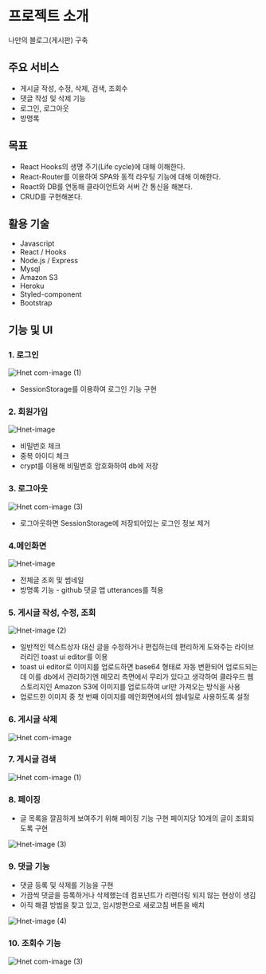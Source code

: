 # 프로젝트 소개
나만의 블로그(게시판) 구축

## 주요 서비스
* 게시글 작성, 수정, 삭제, 검색, 조회수
* 댓글 작성 및 삭제 기능
* 로그인, 로그아웃
* 방명록


## 목표
* React Hooks의 생명 주기(Life cycle)에 대해 이해한다.
* React-Router를 이용하여 SPA와 동적 라우팅 기능에 대해 이해한다. 
* React와 DB를 연동해 클라이언트와 서버 간 통신을 해본다.
* CRUD를 구현해본다.


## 활용 기술
* Javascript
* React / Hooks
* Node.js / Express
* Mysql
* Amazon S3
* Heroku
* Styled-component
* Bootstrap


## 기능 및 UI
### 1. 로그인 

![Hnet com-image (1)](https://user-images.githubusercontent.com/76215166/134780138-9fb1c129-116d-4fd4-91a5-94b294e9e313.gif)

* SessionStorage를 이용하여 로그인 기능 구현

### 2. 회원가입

![Hnet-image](https://user-images.githubusercontent.com/76215166/134780381-ee633cff-b08d-4ed3-9c48-20b5f30e53be.gif)

* 비밀번호 체크
* 중복 아이디 체크
* crypt를 이용해 비밀번호 암호화하여 db에 저장 

### 3. 로그아웃

![Hnet com-image (3)](https://user-images.githubusercontent.com/76215166/134780523-a348809c-748f-448e-9074-dd03391b77d4.gif)

* 로그아웃하면 SessionStorage에 저장되어있는 로그인 정보 제거



### 4.메인화면


![Hnet-image](https://user-images.githubusercontent.com/76215166/134780599-a32e0c9e-b1bc-4a3e-bb35-ac038eee337f.gif)

* 전체글 조회 및 썸네일
* 방명록 기능 - github 댓글 앱 utterances를 적용

### 5. 게시글 작성, 수정, 조회

![Hnet-image (2)](https://user-images.githubusercontent.com/76215166/134780990-d5e3da43-663a-436e-b8e4-29a29f9ba560.gif)

* 일반적인 텍스트상자 대신 글을 수정하거나 편집하는데 편리하게 도와주는 라이브러리인 toast ui editor를 이용
* toast ui editor로 이미지를 업로드하면 base64 형태로 자동 변환되어 업로드되는데 이를 db에서 관리하기엔 메모리 측면에서 무리가 있다고 생각하여 클라우드 웹 스토리지인 Amazon S3에 이미지를 업로드하여 url만 가져오는 방식을 사용 
* 업로드한 이미지 중 첫 번째 이미지를 메인화면에서의 썸네일로 사용하도록 설정

### 6. 게시글 삭제

![Hnet com-image](https://user-images.githubusercontent.com/76215166/134781127-276acece-d8fd-4ae3-849a-d764d6ad79c7.gif)

### 7. 게시글 검색

![Hnet com-image (1)](https://user-images.githubusercontent.com/76215166/134781197-85423890-19dd-4bf7-9030-65321171f62e.gif)

### 8. 페이징
* 글 목록을 깔끔하게 보여주기 위해 페이징 기능 구현 페이지당 10개의 글이 조회되도록 구현

![Hnet-image (3)](https://user-images.githubusercontent.com/76215166/134781352-7dfd189c-aecc-46f1-94b2-8b3bd385a31b.gif)


### 9. 댓글 기능
* 댓글 등록 및 삭제를 기능을 구현
* 가끔씩 댓글을 등록하거나 삭제했는데 컴포넌트가 리렌더링 되지 않는 현상이 생김
* 아직 해결 방법을 찾고 있고, 임시방편으로 새로고침 버튼을 배치

![Hnet-image (4)](https://user-images.githubusercontent.com/76215166/134781555-e90b7de9-5de7-46cc-ba83-2d587d2c808a.gif)


### 10. 조회수 기능

![Hnet com-image (3)](https://user-images.githubusercontent.com/76215166/134781639-c5574668-270f-4b77-8ca0-20561f2e56fb.gif)

